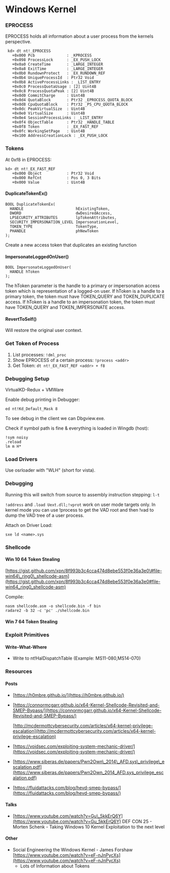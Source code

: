 # Windows Kernel

### EPROCESS

EPROCESS holds all information about a user process from the kernels perspective.

```text
 kd> dt nt!_EPROCESS
   +0x000 Pcb              : _KPROCESS
   +0x098 ProcessLock      : _EX_PUSH_LOCK
   +0x0a0 CreateTime       : _LARGE_INTEGER
   +0x0a8 ExitTime         : _LARGE_INTEGER
   +0x0b0 RundownProtect   : _EX_RUNDOWN_REF
   +0x0b4 UniqueProcessId  : Ptr32 Void
   +0x0b8 ActiveProcessLinks : _LIST_ENTRY
   +0x0c0 ProcessQuotaUsage : [2] Uint4B
   +0x0c8 ProcessQuotaPeak : [2] Uint4B
   +0x0d0 CommitCharge     : Uint4B
   +0x0d4 QuotaBlock       : Ptr32 _EPROCESS_QUOTA_BLOCK
   +0x0d8 CpuQuotaBlock    : Ptr32 _PS_CPU_QUOTA_BLOCK
   +0x0dc PeakVirtualSize  : Uint4B
   +0x0e0 VirtualSize      : Uint4B
   +0x0e4 SessionProcessLinks : _LIST_ENTRY
   +0x0f4 ObjectTable      : Ptr32 _HANDLE_TABLE
   +0x0f8 Token            : _EX_FAST_REF
   +0x0fc WorkingSetPage   : Uint4B
   +0x100 AddressCreationLock : _EX_PUSH_LOCK
```

### Tokens

At 0xf8 in EPROCESS:

```text
kd> dt nt!_EX_FAST_REF
   +0x000 Object           : Ptr32 Void
   +0x000 RefCnt           : Pos 0, 3 Bits
   +0x000 Value            : Uint4B
```

#### DuplicateTokenEx\(\)

```text
BOOL DuplicateTokenEx(
  HANDLE                       hExistingToken,
  DWORD                        dwDesiredAccess,
  LPSECURITY_ATTRIBUTES        lpTokenAttributes,
  SECURITY_IMPERSONATION_LEVEL ImpersonationLevel,
  TOKEN_TYPE                   TokenType,
  PHANDLE                      phNewToken
);
```

Create a new access token that duplicates an existing function

#### ImpersonateLoggedOnUser\(\)

```text
BOOL ImpersonateLoggedOnUser(
  HANDLE hToken
);
```

The hToken parameter is the handle to a primary or impersonation access token which is representation of a logged-on user. If hToken is a handle to a primary token, the token must have TOKEN\_QUERY and TOKEN\_DUPLICATE access. If hToken is a handle to an impersonation token, the token must have TOKEN\_QUERY and TOKEN\_IMPERSONATE access.

#### RevertToSelf\(\)

Will restore the original user context.

### Get Token of Process

1. List processes: `!dml_proc`
2. Show EPROCESS of a certain process: `!process <addr>` 
3. Get Token: `dt nt!_EX_FAST_REF <addr> + f8`

### Debugging Setup

VirtualKD-Redux + VMWare

Enable debug printing in Debugger:

```text
ed nt!Kd_Default_Mask 8
```

To see debug in the client we can Dbgview.exe.

Check if symbol path is fine & everything is loaded in Wingdb \(host\):

```text
!sym noisy
.reload
lm m H*
```

### Load Drivers

Use osrloader with "WLH" \(short for vista\).

### Debugging

Running this will switch from source to assembly instruction stepping: `l-t`

`!address` and `.load Uext.dll;!vprot` work on user mode targets only. In kernel mode you can use !process to get the VAD root and then !vad to dump the VAD tree of a user process.

Attach on Driver Load:

```text
sxe ld <name>.sys
```

### Shellcode

#### Win 10 64 Token Stealing

[https://gist.github.com/xpn/8f993b3c4cca474d8ebe553f0e36a3e0\#file-win64\_ring0\_shellcode-asm](https://gist.github.com/xpn/8f993b3c4cca474d8ebe553f0e36a3e0#file-win64_ring0_shellcode-asm)

Compile:

```text
nasm shellcode.asm -o shellcode.bin -f bin
radare2 -b 32 -c 'pc' ./shellcode.bin
```

#### Win 7 64 Token Stealing

### Exploit Primitives

#### Write-What-Where

* Write to nt!HalDispatchTable \(Example: MS11-080,MS14-070\)

### Resources

#### Posts

* [https://h0mbre.github.io/](https://h0mbre.github.io/)
* [https://connormcgarr.github.io/x64-Kernel-Shellcode-Revisited-and-SMEP-Bypass/](https://connormcgarr.github.io/x64-Kernel-Shellcode-Revisited-and-SMEP-Bypass/)

  [http://mcdermottcybersecurity.com/articles/x64-kernel-privilege-escalation](http://mcdermottcybersecurity.com/articles/x64-kernel-privilege-escalation)

* [https://voidsec.com/exploiting-system-mechanic-driver/](https://voidsec.com/exploiting-system-mechanic-driver/)
* [https://www.siberas.de/papers/Pwn2Own\_2014\_AFD.sys\_privilege\_escalation.pdf](https://www.siberas.de/papers/Pwn2Own_2014_AFD.sys_privilege_escalation.pdf)
* [https://fluidattacks.com/blog/hevd-smep-bypass/](https://fluidattacks.com/blog/hevd-smep-bypass/)

#### Talks

* [https://www.youtube.com/watch?v=Gu\_5kkErQ6Y](https://www.youtube.com/watch?v=Gu_5kkErQ6Y) DEF CON 25 - Morten Schenk - Taking Windows 10 Kernel Exploitation to the next level

#### Other

* Social Engineering the Windows Kernel - James Forshaw [https://www.youtube.com/watch?v=eF-nJnPycXs](https://www.youtube.com/watch?v=eF-nJnPycXs)
  * Lots of Information about Tokens

